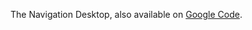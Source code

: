 The Navigation Desktop, also available on [Google Code](http://code.google.com/p/navigation-desktop/).